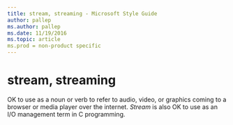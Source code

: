 ```yaml
---
title: stream, streaming - Microsoft Style Guide
author: pallep
ms.author: pallep
ms.date: 11/19/2016
ms.topic: article
ms.prod = non-product specific
---
```


# stream, streaming

OK to use as a noun or verb to refer to audio, video, or graphics coming to a browser or media player over the internet. *Stream* is also OK to use as an I/O management term in C programming.

